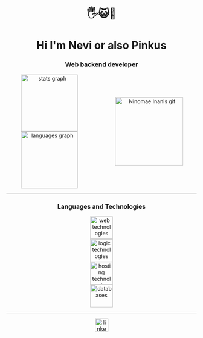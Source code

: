 <h1 align="center">🖐😺🤚</h1>
<h1 align="center">Hi I'm Nevi or also Pinkus</h1>
<h3 align="center">Web backend developer</h3>

<div align="center" style="display: flex; justify-content: center; align-items: center;">
  <div style="margin-right: 24px;">
    <img src="https://github-readme-stats.vercel.app/api?username=nevi63&hide_title=false&hide_rank=false&show_icons=true&include_all_commits=true&count_private=true&disable_animations=false&theme=dracula&locale=en&hide_border=false" height="150" alt="stats graph"  />
    <img src="https://github-readme-stats.vercel.app/api/top-langs?username=nevi63&locale=en&hide_title=false&layout=compact&card_width=320&langs_count=5&theme=dracula&hide_border=false" height="150" alt="languages graph"  />
  </div>
  <div style="min-width: 50%">
    <img align="center" height="180" width="180" src="[https://media1.tenor.com/m/1dD-knrWDCQAAAAd/oguri-cap-oguri.gif](https://tenor.com/es-419/view/ina-ninomae-inanis-inanis-ninomae-hololive-gif-26062571)" alt="Ninomae Inanis gif" />
  </div>
</div>

<hr>

<h3 align="center">Languages and Technologies</h3>
<div align="center">
  <img src="https://skillicons.dev/icons?i=html,ts,angular,react" height="60" alt="web technologies" />
</div>

<div align="center">
  <img src="https://skillicons.dev/icons?i=cpp,cs,java,php" height="60" alt="logic technologies" />
</div>

<div align="center">
  <img src="https://skillicons.dev/icons?i=googlecloud,firebase,azure" height="60" alt="hosting technologies" />
</div>

<div align="center">
  <img src="https://skillicons.dev/icons?i=mysql,mongo,cassandra" height="60" alt="databases" />
</div>

<hr>

<div align="center">
  <a href="[https://www.linkedin.com/in/yazca](https://www.linkedin.com/in/carlos-pinkus)" target="_blank">
    <img src="https://img.shields.io/static/v1?message=LinkedIn&logo=linkedin&label=&color=0077B5&logoColor=white&labelColor=&style=for-the-badge" height="35" alt="linkedin logo"  />
  </a>
</div>
